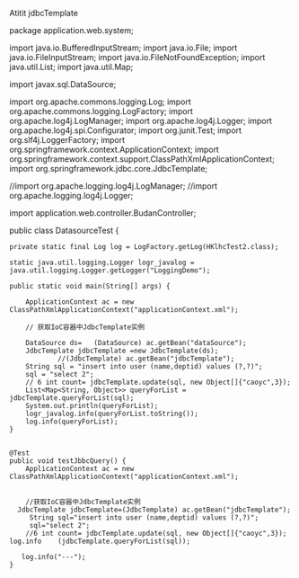 Atitit jdbcTemplate



package application.web.system;

import java.io.BufferedInputStream;
import java.io.File;
import java.io.FileInputStream;
import java.io.FileNotFoundException;
import java.util.List;
import java.util.Map;

import javax.sql.DataSource;

import org.apache.commons.logging.Log;
import org.apache.commons.logging.LogFactory;
import org.apache.log4j.LogManager;
import org.apache.log4j.Logger;
import org.apache.log4j.spi.Configurator;
import org.junit.Test;
import org.slf4j.LoggerFactory;
import org.springframework.context.ApplicationContext;
import org.springframework.context.support.ClassPathXmlApplicationContext;
import org.springframework.jdbc.core.JdbcTemplate;

//import org.apache.logging.log4j.LogManager;
//import org.apache.logging.log4j.Logger;

import application.web.controller.BudanController;

public class DatasourceTest {

	private static final Log log = LogFactory.getLog(HKlhcTest2.class);

	static java.util.logging.Logger logr_javalog = java.util.logging.Logger.getLogger("LoggingDemo");

	public static void main(String[] args) {

		ApplicationContext ac = new ClassPathXmlApplicationContext("applicationContext.xml");

		// 获取IoC容器中JdbcTemplate实例
		
		DataSource ds=	 (DataSource) ac.getBean("dataSource");
		JdbcTemplate jdbcTemplate =new JdbcTemplate(ds);
				//(JdbcTemplate) ac.getBean("jdbcTemplate");
		String sql = "insert into user (name,deptid) values (?,?)";
		sql = "select 2";
		// 6 int count= jdbcTemplate.update(sql, new Object[]{"caoyc",3});
		List<Map<String, Object>> queryForList = jdbcTemplate.queryForList(sql);
		System.out.println(queryForList);
		logr_javalog.info(queryForList.toString());
		log.info(queryForList);
	}


	@Test
	public void testJbbcQuery() {
		ApplicationContext ac = new ClassPathXmlApplicationContext("applicationContext.xml");

	
		//获取IoC容器中JdbcTemplate实例
	  JdbcTemplate jdbcTemplate=(JdbcTemplate) ac.getBean("jdbcTemplate");
		 String sql="insert into user (name,deptid) values (?,?)";
		 sql="select 2";
		//6 int count= jdbcTemplate.update(sql, new Object[]{"caoyc",3});
	log.info	(jdbcTemplate.queryForList(sql));
		
	   log.info("---");
	}
	
